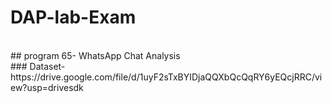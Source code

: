 # DAP-lab-Exam
<br>
## program 65- WhatsApp Chat Analysis
<br>
### Dataset- https://drive.google.com/file/d/1uyF2sTxBYIDjaQQXbQcQqRY6yEQcjRRC/view?usp=drivesdk
